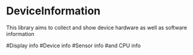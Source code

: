 # DeviceInformation

This library aims to collect and show device hardware as well as software information

#Display info 
#Device info
#Sensor info
#and CPU info
